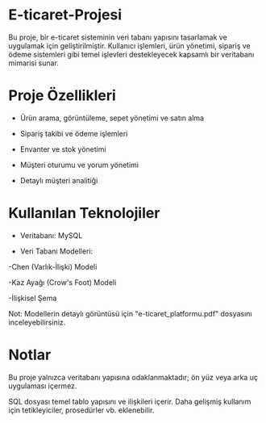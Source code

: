 # E-ticaret-Projesi

Bu proje, bir e-ticaret sisteminin veri tabanı yapısını tasarlamak ve uygulamak için geliştirilmiştir. Kullanıcı işlemleri, ürün yönetimi, sipariş ve ödeme sistemleri gibi temel işlevleri destekleyecek kapsamlı bir veritabanı mimarisi sunar.

# Proje Özellikleri
* Ürün arama, görüntüleme, sepet yönetimi ve satın alma

* Sipariş takibi ve ödeme işlemleri

* Envanter ve stok yönetimi

* Müşteri oturumu ve yorum yönetimi

* Detaylı müşteri analitiği

# Kullanılan Teknolojiler
* Veritabanı: MySQL

* Veri Tabanı Modelleri:

-Chen (Varlık-İlişki) Modeli

-Kaz Ayağı (Crow's Foot) Modeli

-İlişkisel Şema

Not: Modellerin detaylı görüntüsü için "e-ticaret_platformu.pdf" dosyasını inceleyebilirsiniz.

# Notlar
Bu proje yalnızca veritabanı yapısına odaklanmaktadır; ön yüz veya arka uç uygulaması içermez.

SQL dosyası temel tablo yapısını ve ilişkileri içerir. Daha gelişmiş kullanım için tetikleyiciler, prosedürler vb. eklenebilir.


